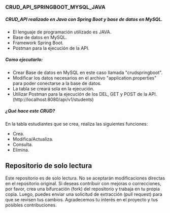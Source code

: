 ### CRUD_API_SPRINGBOOT_MYSQL_JAVA

##### CRUD_API realizado en Java con Spring Boot y base de datos en MySQL.

- El lenguaje de programación utilizado es JAVA.
- Base de datos en MySQL.
- Framework Spring Boot.
- Postman para la ejecución de la API.

##### Como ejecutarlo:

- Crear Base de datos en MySQL en este caso llamada "crudspringboot".
- Modificar los datos necesarios en el archivo "application.properties" para poder conectarse a la base de datos.
- La tabla se creará sola en la ejecución.
- Utilizar Postman para la ejecución de los DEL, GET y POST de la API. (http://localhost:8080/api/v1/students)

##### ¿Qué hace este CRUD?

En la tabla estudiantes que se crea, realiza las siguientes funciones:

- Crea.
- Modifica/Actualiza.
- Consulta.
- Elimina.

## Repositorio de solo lectura

Este repositorio es de solo lectura. No se aceptarán modificaciones directas en el repositorio original. Si deseas contribuir con mejoras o correcciones, por favor, crea una bifurcación (fork) del repositorio y trabaja en tu propia copia. Luego, puedes enviar una solicitud de extracción (pull request) para que se revisen tus cambios. Agradecemos tu interés en el proyecto y tus posibles contribuciones.
